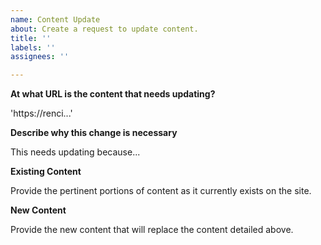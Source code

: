 ```yaml
---
name: Content Update
about: Create a request to update content.
title: ''
labels: ''
assignees: ''

---
```


**At what URL is the content that needs updating?**

'https://renci...'

**Describe why this change is necessary**

This needs updating because...

**Existing Content**

Provide the pertinent portions of content as it currently exists on the site. 

**New Content**

Provide the new content that will replace the content detailed above.

